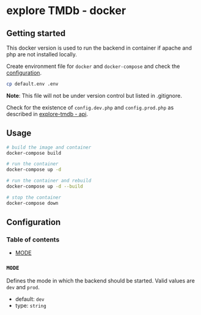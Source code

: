 # explore TMDb - docker

## Getting started

This docker version is used to run the backend in container if apache and php are not installed locally.

Create environment file for `docker` and `docker-compose` and check the [configuration](#configuration).

```bash
cp default.env .env
```

**Note**: This file will not be under version control but listed in .gitignore.

Check for the existence of `config.dev.php` and `config.prod.php` as described in [explore-tmdb - api](./api).

## Usage

```bash
# build the image and container
docker-compose build

# run the container
docker-compose up -d

# run the container and rebuild
docker-compose up -d --build

# stop the container
docker-compose down
```

## Configuration

### Table of contents

* [MODE](#mode)

### `MODE`

Defines the mode in which the backend should be started.
Valid values are `dev` and `prod`.

* default: `dev`
* type: `string`
